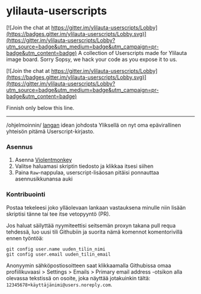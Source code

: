 # ylilauta-userscripts

[![Join the chat at https://gitter.im/ylilauta-userscripts/Lobby](https://badges.gitter.im/ylilauta-userscripts/Lobby.svg)](https://gitter.im/ylilauta-userscripts/Lobby?utm_source=badge&utm_medium=badge&utm_campaign=pr-badge&utm_content=badge)
A collection of Userscripts made for Ylilauta image board. Sorry Sopsy, we hack your code as you expose it to us.

[![Join the chat at https://gitter.im/ylilauta-userscripts/Lobby](https://badges.gitter.im/ylilauta-userscripts/Lobby.svg)](https://gitter.im/ylilauta-userscripts/Lobby?utm_source=badge&utm_medium=badge&utm_campaign=pr-badge&utm_content=badge)

Finnish only below this line.

---

/ohjelmoinnin/ [langan](https://ylilauta.org/ohjelmointi/80863118) idean johdosta Yliksellä on nyt oma epävirallinen yhteisön pitämä Userscript-kirjasto.

### Asennus

1. Asenna [Violentmonkey](https://github.com/Violentmonkey/Violentmonkey)
2. Valitse haluamasi skriptin tiedosto ja klikkaa itsesi siihen
3. Paina `Raw`-nappulaa, userscript-lisäosan pitäisi ponnauttaa asennusikkunansa auki

### Kontribuointi
Postaa tekeleesi joko ylläolevaan lankaan vastauksena minulle niin lisään skriptisi tänne tai tee itse vetopyyntö (PR).

Jos haluat säilyttää nyymiteettisi seitsemän proxyn takana pull requa tehdessä, luo uusi tili Githubiin ja suorita nämä komennot komentorivillä ennen työntöä:

    git config user.name uuden_tilin_nimi
    git config user.email uuden_tilin_email

Anonyymin sähköpostiosoitteen saat klikkaamalla Githubissa omaa profiilikuvaasi > Settings > Emails > Primary email address -otsikon alla olevassa tekstissä on osoite, joka näyttää jotakuinkin tältä: `12345678+käyttäjänimi@users.noreply.com`.
